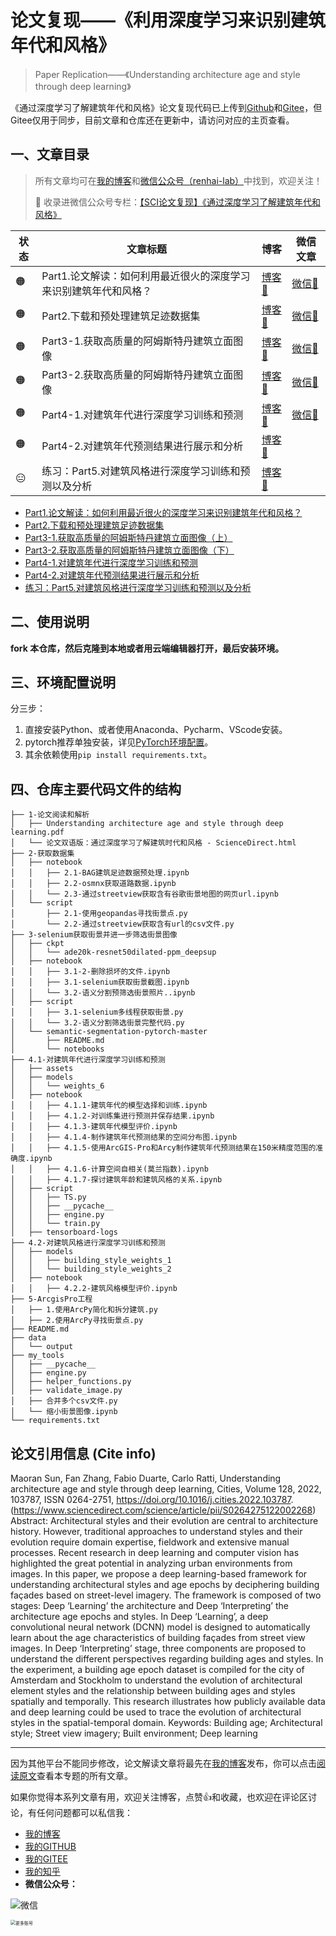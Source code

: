 # 论文复现——《利用深度学习来识别建筑年代和风格》

> Paper Replication——《Understanding architecture age and style through deep learning》

《通过深度学习了解建筑年代和风格》论文复现代码已上传到[Github](https://github.com/renhai-lab/Paper_Replication--Understanding-architecture-age-and-style-through-deep-learning)和[Gitee](https://gitee.com/renhai-lab/Paper_Replication--Understanding-architecture-age-and-style-through-deep-learning)，但Gitee仅用于同步，目前文章和仓库还在更新中，请访问对应的主页查看。

## 一、文章目录

> 所有文章均可在[我的博客](https://cdn.renhai-lab.tech)和[微信公众号（renhai-lab）](assets/qrcode_for_gh_c0d228771707_258.jpg)中找到，欢迎关注！
>
> 📌 收录进微信公众号专栏：[【SCI论文复现】《通过深度学习了解建筑年代和风格》](https://mp.weixin.qq.com/mp/appmsgalbum?__biz=MzkwNjQyNjA4OQ==&action=getalbum&album_id=3161638624223559681#wechat_redirect)

| 状态 | 文章标题                                                     | 博客                                                         | 微信文章                                                     |
| ---- | ------------------------------------------------------------ | ------------------------------------------------------------ | ------------------------------------------------------------ |
| 🟠    | Part1.论文解读：如何利用最近很火的深度学习来识别建筑年代和风格？ | [博客🔗](https://cdn.renhai-lab.tech/archives/Understanding_architecture_age_and_style_through_deep_learning_part1) | [微信🔗](https://mp.weixin.qq.com/s?__biz=MzkwNjQyNjA4OQ==&mid=2247486261&idx=1&sn=0e65b3228c35b57cf5de17defd175df5&chksm=c0e9e8b3f79e61a58d74ac409e31f3b64706eceefd4b439499287ef1657ea1f372867e6871e0#rd) |
| 🟠    | Part2.下载和预处理建筑足迹数据集                             | [博客🔗](https://cdn.renhai-lab.tech/archives/Understanding_architecture_age_and_style_through_deep_learning_part2) | [微信🔗](https://mp.weixin.qq.com/s?__biz=MzkwNjQyNjA4OQ==&mid=2247486308&idx=1&sn=954169acd58d01a22bcfc7c3d28fbfd7&chksm=c0e9e8e2f79e61f4db91e63954fc13cff5aae6fd9dff720b5d7f6587413a92eedac19ff11d02#rd) |
| 🟠    | Part3-1.获取高质量的阿姆斯特丹建筑立面图像                   | [博客🔗](https://cdn.renhai-lab.tech/archives/Understanding_architecture_age_and_style_through_deep_learning_part3-1) | [微信🔗](https://mp.weixin.qq.com/s?__biz=MzkwNjQyNjA4OQ==&mid=2247486379&idx=1&sn=ba562c4597fbe35d060da00a6732a8fd&chksm=c0e9e82df79e613b27bd20cb99a5b7d57f2c96739b6a5a9aed1f378d07311dc0afa6a88a7431#rd) |
| 🟠    | Part3-2.获取高质量的阿姆斯特丹建筑立面图像                   | [博客🔗](https://cdn.renhai-lab.tech/archives/Understanding_architecture_age_and_style_through_deep_learning_part3-2) | [微信🔗](https://mp.weixin.qq.com/s?__biz=MzkwNjQyNjA4OQ==&mid=2247486594&idx=1&sn=b155e114e8862d46e8fa713b2726c568&chksm=c0e9ef04f79e661235fbc94b734571eadcf06d44dc817cbd32906e4e3e3ff821473cbbce6cbb#rd) |
| 🟠    | Part4-1.对建筑年代进行深度学习训练和预测                     | [博客🔗](https://cdn.renhai-lab.tech/archives/Understanding_architecture_age_and_style_through_deep_learning_part4-1) | [微信🔗](https://mp.weixin.qq.com/s?__biz=MzkwNjQyNjA4OQ==&mid=2247487284&idx=1&sn=46e152ea7f69d51d76b10dfe6e5d577e&chksm=c0e9ecb2f79e65a4fe4db6d316d45a730c483a54ba5b641eb69cd8395146d113e19805b0fa90#rd) |
| 🟠    | Part4-2.对建筑年代预测结果进行展示和分析                     | [博客🔗](https://cdn.renhai-lab.tech/archives/Understanding_architecture_age_and_style_through_deep_learning_part4-2) |                                                              |
| 😑    | 练习：Part5.对建筑风格进行深度学习训练和预测以及分析         | [博客🔗](https://cdn.renhai-lab.tech/archives/Understanding_architecture_age_and_style_through_deep_learning_part5-1) |                                                              |



- [Part1.论文解读：如何利用最近很火的深度学习来识别建筑年代和风格？](https://cdn.renhai-lab.tech/archives/Understanding_architecture_age_and_style_through_deep_learning_part1)
- [Part2.下载和预处理建筑足迹数据集](https://cdn.renhai-lab.tech/archives/Understanding_architecture_age_and_style_through_deep_learning_part2)
- [Part3-1.获取高质量的阿姆斯特丹建筑立面图像（上）](https://cdn.renhai-lab.tech/archives/Understanding_architecture_age_and_style_through_deep_learning_part3-1)
- [Part3-2.获取高质量的阿姆斯特丹建筑立面图像（下）](https://cdn.renhai-lab.tech/archives/Understanding_architecture_age_and_style_through_deep_learning_part3-2)
- [Part4-1.对建筑年代进行深度学习训练和预测](https://cdn.renhai-lab.tech/archives/Understanding_architecture_age_and_style_through_deep_learning_part4-1)
- [Part4-2.对建筑年代预测结果进行展示和分析](https://cdn.renhai-lab.tech/archives/Understanding_architecture_age_and_style_through_deep_learning_part4-2)
- [练习：Part5.对建筑风格进行深度学习训练和预测以及分析](https://cdn.renhai-lab.tech/archives/Understanding_architecture_age_and_style_through_deep_learning_part5-1)



## 二、使用说明

**fork 本仓库，然后克隆到本地或者用云端编辑器打开，最后安装环境。**

## 三、环境配置说明

分三步：

1. 直接安装Python、或者使用Anaconda、Pycharm、VScode安装。
2. pytorch推荐单独安装，详见[PyTorch环境配置](https://cdn.renhai-lab.tech/archives/DL-01-pytorch#2.PyTorch%E7%8E%AF%E5%A2%83%E9%85%8D%E7%BD%AE)。
3. 其余依赖使用`pip install requirements.txt`。

## 四、仓库主要代码文件的结构

```
├── 1-论文阅读和解析
│   ├── Understanding architecture age and style through deep learning.pdf
│   └── 论文双语版：通过深度学习了解建筑时代和风格 - ScienceDirect.html
├── 2-获取数据集
│   ├── notebook
│   │   ├── 2.1-BAG建筑足迹数据预处理.ipynb
│   │   ├── 2.2-osmnx获取道路数据.ipynb
│   │   └── 2.3-通过streetview获取含有谷歌街景地图的网页url.ipynb
│   └── script
│       ├── 2.1-使用geopandas寻找街景点.py
│       └── 2.2-通过streetview获取含有url的csv文件.py
├── 3-selenium获取街景并进一步筛选街景图像
│   ├── ckpt
│   │   └── ade20k-resnet50dilated-ppm_deepsup
│   ├── notebook
│   │   ├── 3.1-2-删除损坏的文件.ipynb
│   │   ├── 3.1-selenium获取街景截图.ipynb
│   │   └── 3.2-语义分割预筛选街景照片..ipynb
│   ├── script
│   │   ├── 3.1-selenium多线程获取街景.py
│   │   └── 3.2-语义分割筛选街景完整代码.py
│   └── semantic-segmentation-pytorch-master
│       ├── README.md
│       └── notebooks
├── 4.1-对建筑年代进行深度学习训练和预测
│   ├── assets
│   ├── models
│   │   └── weights_6
│   ├── notebook
│   │   ├── 4.1.1-建筑年代的模型选择和训练.ipynb
│   │   ├── 4.1.2-对训练集进行预测并保存结果.ipynb
│   │   ├── 4.1.3-建筑年代模型评价.ipynb
│   │   ├── 4.1.4-制作建筑年代预测结果的空间分布图.ipynb
│   │   ├── 4.1.5-使用ArcGIS-Pro和Arcy制作建筑年代预测结果在150米精度范围的准确度.ipynb
│   │   ├── 4.1.6-计算空间自相关(莫兰指数).ipynb
│   │   ├── 4.1.7-探讨建筑年龄和建筑风格的关系.ipynb
│   ├── script
│   │   ├── TS.py
│   │   ├── __pycache__
│   │   ├── engine.py
│   │   └── train.py
│   ├── tensorboard-logs
├── 4.2-对建筑风格进行深度学习训练和预测
│   ├── models
│   │   ├── building_style_weights_1
│   │   └── building_style_weights_2
│   ├── notebook
│   │   ├── 4.2.2-建筑风格模型评价.ipynb
├── 5-ArcgisPro工程
│   ├── 1.使用ArcPy简化和拆分建筑.py
│   ├── 2.使用ArcPy寻找街景点.py
├── README.md
├── data
│   └── output
├── my_tools
│   ├── __pycache__
│   ├── engine.py
│   ├── helper_functions.py
│   ├── validate_image.py
│   ├── 合并多个csv文件.py
│   └── 缩小街景图像.ipynb
└── requirements.txt
```

## 论文引用信息 (Cite info)

Maoran Sun, Fan Zhang, Fabio Duarte, Carlo Ratti,
Understanding architecture age and style through deep learning,
Cities,
Volume 128,
2022,
103787,
ISSN 0264-2751,
https://doi.org/10.1016/j.cities.2022.103787.
(https://www.sciencedirect.com/science/article/pii/S0264275122002268)
Abstract: Architectural styles and their evolution are central to architecture history. However, traditional approaches to understand styles and their evolution require domain expertise, fieldwork and extensive manual processes. Recent research in deep learning and computer vision has highlighted the great potential in analyzing urban environments from images. In this paper, we propose a deep learning-based framework for understanding architectural styles and age epochs by deciphering building façades based on street-level imagery. The framework is composed of two stages: Deep ‘Learning’ the architecture and Deep ‘Interpreting’ the architecture age epochs and styles. In Deep ‘Learning’, a deep convolutional neural network (DCNN) model is designed to automatically learn about the age characteristics of building façades from street view images. In Deep ‘Interpreting’ stage, three components are proposed to understand the different perspectives regarding building ages and styles. In the experiment, a building age epoch dataset is compiled for the city of Amsterdam and Stockholm to understand the evolution of architectural element styles and the relationship between building ages and styles spatially and temporally. This research illustrates how publicly available data and deep learning could be used to trace the evolution of architectural styles in the spatial-temporal domain.
Keywords: Building age; Architectural style; Street view imagery; Built environment; Deep learning

---

因为其他平台不能同步修改，论文解读文章将最先在[我的博客](https://cdn.renhai-lab.tech)发布，你可以点击[阅读原文](https://cdn.renhai-lab.tech/categories/Paper_Replication)查看本专题的所有文章。

如果你觉得本系列文章有用，欢迎关注博客，点赞👍和收藏，也欢迎在评论区讨论，有任何问题都可以私信我：

- [我的博客](https://cdn.renhai-lab.tech/)
- [我的GITHUB](https://github.com/renhai-lab)
- [我的GITEE](https://gitee.com/renhai-lab)
- [我的知乎](https://www.zhihu.com/people/Ing_ideas)
- **微信公众号：**

![微信](assets/qrcode_for_gh_c0d228771707_258.jpg)

<img src="assets/logo2.jpg" alt="更多账号" style="zoom:50%;" />
